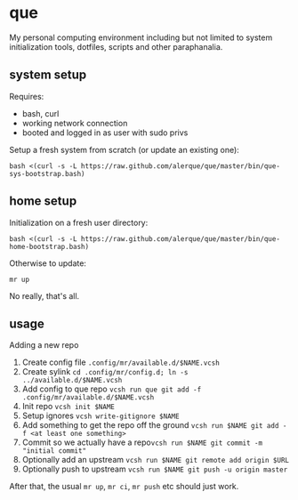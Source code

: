 que
===

My personal computing environment including but not limited to system initialization tools, dotfiles, scripts and other paraphanalia.

system setup
------------

Requires:

* bash, curl
* working network connection
* booted and logged in as user with sudo privs

Setup a fresh system from scratch (or update an existing one):

	bash <(curl -s -L https://raw.github.com/alerque/que/master/bin/que-sys-bootstrap.bash)

home setup
----------

Initialization on a fresh user directory:

	bash <(curl -s -L https://raw.github.com/alerque/que/master/bin/que-home-bootstrap.bash)

Otherwise to update:

	mr up

No really, that's all.

usage
-----

Adding a new repo

1. Create config file `.config/mr/available.d/$NAME.vcsh`
2. Create sylink `cd .config/mr/config.d; ln -s ../available.d/$NAME.vcsh`
3. Add config to que repo `vcsh run que git add -f .config/mr/available.d/$NAME.vcsh`
4. Init repo `vcsh init $NAME`
5. Setup ignores `vcsh write-gitignore $NAME`
6. Add something to get the repo off the ground `vcsh run $NAME git add -f <at least one something>`
7. Commit so we actually have a repo`vcsh run $NAME git commit -m "initial commit"`
8. Optionally add an upstream `vcsh run $NAME git remote add origin $URL`
9. Optionally push to upstream `vcsh run $NAME git push -u origin master`

After that, the usual `mr up`, `mr ci`, `mr push` etc should just work.
